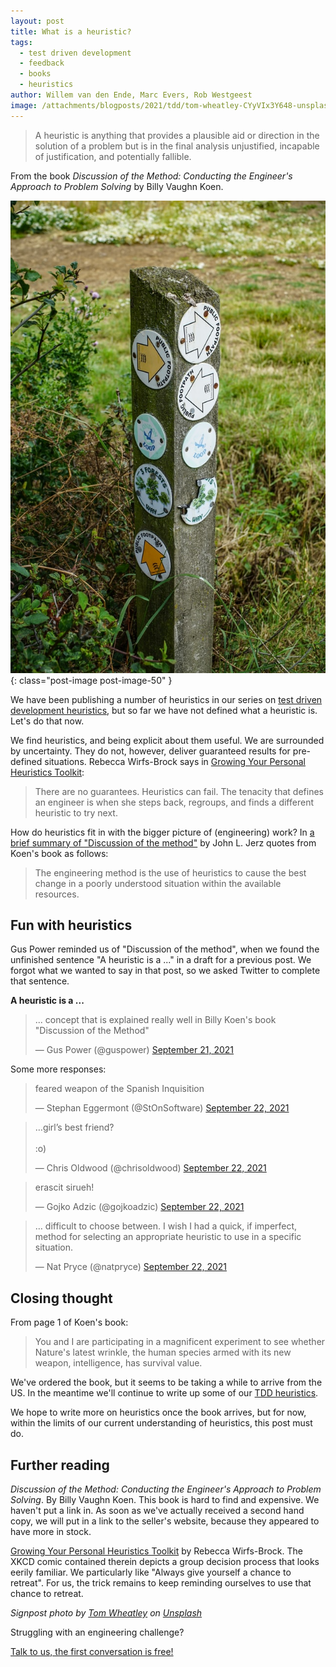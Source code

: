 ```yaml
---
layout: post
title: What is a heuristic?
tags:
  - test driven development
  - feedback
  - books
  - heuristics
author: Willem van den Ende, Marc Evers, Rob Westgeest
image: /attachments/blogposts/2021/tdd/tom-wheatley-CYyVIx3Y648-unsplash.jpg
---
```


> A heuristic is anything that provides a plausible aid or direction in the solution of a problem but is in the final analysis unjustified, incapable of justification, and potentially fallible.

From the book _Discussion of the Method: Conducting the Engineer's Approach to Problem Solving_ by Billy Vaughn Koen. 

![English public footpath signpost](/attachments/blogposts/2021/tdd/tom-wheatley-CYyVIx3Y648-unsplash.jpg)
{: class="post-image post-image-50" }

We have been publishing a number of heuristics in our series on [test driven development heuristics](/blog-by-tag#tag-test-driven-development), but so far we have not defined what a heuristic is. Let's do that now.

We find heuristics, and being explicit about them useful. We are surrounded by uncertainty. They do not, however, deliver guaranteed results for pre-defined situations. Rebecca Wirfs-Brock says in [Growing Your Personal Heuristics Toolkit](http://wirfs-brock.com/blog/2019/03/20/growing-your-personal-design-heuristics/):

> There are no guarantees. Heuristics can fail. The tenacity that defines an engineer is when she steps back, regroups, and finds a different heuristic to try next.

How do heuristics fit in with the bigger picture of (engineering) work? In [a brief summary of "Discussion of the method"](http://johnljerz.com/superduper/tlxdownloadsiteMAIN/id174.html) by John L. Jerz quotes from Koen's book as follows:

> The engineering method is the use of heuristics to cause the best change in a poorly understood situation within the available resources.

Fun with heuristics 
-----

Gus Power reminded us of "Discussion of the method", when we found the
unfinished sentence "A heuristic is a ..." in a draft for a previous post. We
forgot what we wanted to say in that post, so we asked Twitter to complete that sentence.

**A heuristic is a ...**

<blockquote class="twitter-tweet" data-partner="tweetdeck"><p lang="en" dir="ltr">... concept that is explained really well in Billy Koen&#39;s book &quot;Discussion of the Method&quot;</p>&mdash; Gus Power (@guspower) <a href="https://twitter.com/guspower/status/1440395708381614081?ref_src=twsrc%5Etfw">September 21, 2021</a></blockquote>
<script async src="https://platform.twitter.com/widgets.js" charset="utf-8"></script>

Some more responses:

<blockquote class="twitter-tweet"><p lang="en" dir="ltr">feared weapon of the Spanish Inquisition</p>&mdash; Stephan Eggermont (@StOnSoftware) <a href="https://twitter.com/StOnSoftware/status/1440669228789420040?ref_src=twsrc%5Etfw">September 22, 2021</a></blockquote> <script async src="https://platform.twitter.com/widgets.js" charset="utf-8"></script>

<blockquote class="twitter-tweet"><p lang="en" dir="ltr">…girl’s best friend?<br><br>:o)</p>&mdash; Chris Oldwood (@chrisoldwood) <a href="https://twitter.com/chrisoldwood/status/1440558283878666240?ref_src=twsrc%5Etfw">September 22, 2021</a></blockquote> <script async src="https://platform.twitter.com/widgets.js" charset="utf-8"></script>

<blockquote class="twitter-tweet"><p lang="ht" dir="ltr">erascit sirueh!</p>&mdash; Gojko Adzic (@gojkoadzic) <a href="https://twitter.com/gojkoadzic/status/1440561041633472515?ref_src=twsrc%5Etfw">September 22, 2021</a></blockquote> <script async src="https://platform.twitter.com/widgets.js" charset="utf-8"></script>

<blockquote class="twitter-tweet"><p lang="en" dir="ltr">… difficult to choose between. I wish I had a quick, if imperfect, method for selecting an appropriate heuristic to use in a specific situation.</p>&mdash; Nat Pryce (@natpryce) <a href="https://twitter.com/natpryce/status/1440721414764437508?ref_src=twsrc%5Etfw">September 22, 2021</a></blockquote> <script async src="https://platform.twitter.com/widgets.js" charset="utf-8"></script>

Closing thought
-----

From page 1 of Koen's book:

> You and I are participating in a magnificent experiment to see whether Nature's latest wrinkle, the human species armed with its new weapon, intelligence, has survival value.

We've ordered the book, but it seems to be taking a while to arrive from the US. In the meantime we'll continue to write up some of our [TDD heuristics](/blog-by-tag#tag-test-driven-development).

We hope to write more on heuristics once the book arrives, but for now, within the limits of our current understanding of heuristics, this post must do.

Further reading
----

_Discussion of the Method: Conducting the Engineer's Approach to Problem Solving_. By Billy Vaughn Koen. This book is hard to find and expensive. We haven't put a link in. As soon as we've actually received a second hand copy, we will put in a link to the seller's website, because they appeared to have more in stock.

[Growing Your Personal Heuristics
Toolkit](http://wirfs-brock.com/blog/2019/03/20/growing-your-personal-design-heuristics/) by Rebecca Wirfs-Brock.
The XKCD comic contained therein depicts a group decision process that looks
eerily familiar. We particularly like "Always give yourself a chance to
retreat". For us, the trick remains to keep reminding ourselves to use that chance to retreat.

_Signpost photo by <a href="https://unsplash.com/@mikeballet?utm_source=unsplash&utm_medium=referral&utm_content=creditCopyText">Tom Wheatley</a> on <a href="https://unsplash.com/?utm_source=unsplash&utm_medium=referral&utm_content=creditCopyText">Unsplash</a>_
  
<aside>
  <p>Struggling with an engineering challenge?</p>
  <p><div>
    <a href="/consulting">Talk to us, the first conversation is free!</a>
  </div></p>
</aside>

